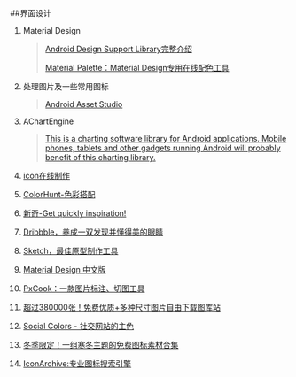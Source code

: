 ##界面设计

1. Material Design

	>[Android Design Support Library完整介绍](http://inthecheesefactory.com/blog/android-design-support-library-codelab)
	>
	>[Material Palette：Material Design专用在线配色工具](http://hao.jobbole.com/material-palette/?utm_source=hao.jobbole.com&utm_medium=relatedResources)

2. 处理图片及一些常用图标

	>[Android Asset Studio](http://romannurik.github.io/AndroidAssetStudio/)

3. AChartEngine

	>[This is a charting software library for Android applications. Mobile phones, tablets and other gadgets running Android will probably benefit of this charting library.](http://achartengine.org/)

4. [icon在线制作](https://romannurik.github.io/AndroidAssetStudio/icons-launcher.html#foreground.space.trim=1&foreground.space.pad=0&foreColor=607d8b%2C0&crop=0&backgroundShape=square&backColor=ffffff%2C100&effects=none)

5. [ColorHunt-色彩搭配](http://www.colorhunt.co/)

6. [新奇-Get quickly inspiration!](http://www.calltoidea.com/)

7. [Dribbble，养成一双发现并懂得美的眼睛](https://dribbble.com/designers)

8. [Sketch，最佳原型制作工具](http://www.sketchapp.com/)

9. [Material Design 中文版](http://design.1sters.com/)

10. [PxCook：一款图片标注、切图工具](http://hao.jobbole.com/pxcook/)

11. [超过380000张！免费优质+多种尺寸图片自由下载图库站](http://www.uisdc.com/380000-free-image-websites)

12. [Social Colors - 社交网站的主色](http://www.materialui.co/socialcolors)

13. [冬季限定！一组寒冬主题的免费图标素材合集](http://www.uisdc.com/winter-icons-asset-download)

14. [IconArchive:专业图标搜索引擎](http://hao.jobbole.com/iconarchive/)